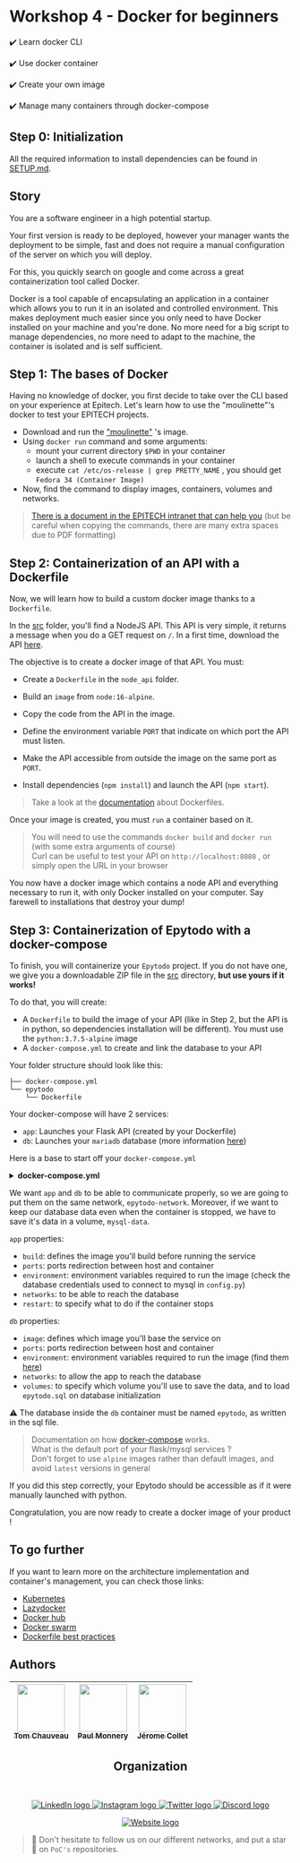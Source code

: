 # Workshop 4 - Docker for beginners

✔️ Learn docker CLI

✔️ Use docker container

✔️ Create your own image

✔️ Manage many containers through docker-compose

## Step 0: Initialization

All the required information to install dependencies can be found in [SETUP.md](./SETUP.md).

## Story

You are a software engineer in a high potential startup.

Your first version is ready to be deployed, however your manager wants the deployment to be simple, fast and does not require a manual configuration of the server on which you will deploy.

For this, you quickly search on google and come across a great containerization tool called Docker.

Docker is a tool capable of encapsulating an application in a container which allows you to run it in an isolated and controlled environment. This makes deployment much easier since you only need to have Docker installed on your machine and you're done.
No more need for a big script to manage dependencies, no more need to adapt to the machine, the container is isolated and is self sufficient.

## Step 1: The bases of Docker

Having no knowledge of docker, you first decide to take over the CLI based on your experience at Epitech.
Let's learn how to use the "moulinette"'s docker to test your EPITECH projects.
- Download and run the ["moulinette"](https://hub.docker.com/r/epitechcontent/epitest-docker/) 's image.
- Using `docker run` command and some arguments:
  - mount your current directory `$PWD` in your container
  - launch a shell to execute commands in your container
  - execute `cat /etc/os-release | grep PRETTY_NAME` , you should get `Fedora 34 (Container Image)`
- Now, find the command to display images, containers, volumes and networks.

<!-- markdown-link-check-disable-next-line -->
> [There is a document in the EPITECH intranet that can help you](https://intra.epitech.eu/file/public/technical-documentations/doc_docker.pdf) (but be careful when copying the commands, there are many extra spaces due to PDF formatting)

## Step 2: Containerization of an API with a Dockerfile

Now, we will learn how to build a custom docker image thanks to a `Dockerfile`.

In the [src](./src/node_api.zip) folder, you'll find a NodeJS API. This API is very simple, it returns a message when you do a GET request on `/`.
In a first time, download the API [here](https://downgit.github.io/#/home?url=https://github.com/PoCInnovation/Workshops/tree/master/software/04.Docker/src/node_api.zip).

The objective is to create a docker image of that API. You must:

- Create a `Dockerfile` in the `node_api` folder.

- Build an `image` from `node:16-alpine`.
- Copy the code from the API in the image.
- Define the environment variable `PORT` that indicate on which port the API must listen.
- Make the API accessible from outside the image on the same port as `PORT`.
- Install dependencies (`npm install`) and launch the API (`npm start`).

> Take a look at the [documentation](https://docs.docker.com/engine/reference/builder/) about Dockerfiles.

Once your image is created, you must `run` a container based on it.

> You will need to use the commands `docker build` and `docker run` (with some extra arguments of course)<br>
> Curl can be useful to test your API on `http://localhost:8080` , or simply open the URL in your browser

You now have a docker image which contains a node API and everything necessary to run it, with only Docker installed on your computer. Say farewell to installations that destroy your dump!

## Step 3: Containerization of Epytodo with a docker-compose

To finish, you will containerize your `Epytodo` project. If you do not have one, we give you a downloadable ZIP file in the [src](./src/epytodo.zip) directory, **but use yours if it works!**

 To do that, you will create:
- A `Dockerfile` to build the image of your API (like in Step 2, but the API is in python, so dependencies installation will be different). You must use the `python:3.7.5-alpine` image
- A `docker-compose.yml` to create and link the database to your API

Your folder structure should look like this:

```
├── docker-compose.yml
└── epytodo
    └── Dockerfile
```

Your docker-compose will have 2 services:
- `app`: Launches your Flask API (created by your Dockerfile)
- `db`: Launches your `mariadb` database (more information [here](https://hub.docker.com/_/mariadb))

Here is a base to start off your `docker-compose.yml`

<Details><Summary><strong>docker-compose.yml</strong></Summary>

```yaml
version: "3"

services:
  app:
    container_name: api

  db:
    container_name: database

volumes:
  mysql-data:

networks:
  epytodo-network:
```

</Details>

We want `app` and `db` to be able to communicate properly, so we are going to put them on the same network, `epytodo-network`. Moreover, if we want to keep our database data even when the container is stopped, we have to save it's data in a volume, `mysql-data`.

`app` properties:

- `build`: defines the image you'll build before running the service
- `ports`: ports redirection between host and container
- `environment`: environment variables required to run the image (check the database credentials used to connect to mysql in `config.py`)
- `networks`: to be able to reach the database
- `restart`: to specify what to do if the container stops

`db` properties:

- `image`: defines which image you'll base the service on
- `ports`: ports redirection between host and container
- `environment`: environment variables required to run the image (find them [here](https://hub.docker.com/_/mariadb))
- `networks`: to allow the app to reach the database
- `volumes`: to specify which volume you'll use to save the data, and to load `epytodo.sql` on database initialization

⚠️ The database inside the `db` container must be named `epytodo`, as written in the sql file.

> Documentation on how [docker-compose](https://docs.docker.com/compose/) works.<br>
> What is the default port of your flask/mysql services ?<br>
> Don't forget to use `alpine` images rather than default images, and avoid `latest` versions in general

If you did this step correctly, your Epytodo should be accessible as if it were manually launched with python.

Congratulation, you are now ready to create a docker image of your product !

## To go further

If you want to learn more on the architecture implementation and container's management, you can check those links:
- [Kubernetes](https://kubernetes.io/fr/docs/concepts/overview/what-is-kubernetes/)
- [Lazydocker](https://github.com/jesseduffield/lazydocker)
- [Docker hub](https://hub.docker.com/)
- [Docker swarm](https://docs.docker.com/get-started/swarm-deploy/)
- [Dockerfile best practices](https://docs.docker.com/develop/develop-images/dockerfile_best-practices/)


## Authors

| [<img src="https://github.com/TomChv.png?size=85" width=85><br><sub>Tom Chauveau</sub>](https://github.com/TomChv) | [<img src="https://github.com/PaulMonnery.png?size=85" width=85><br><sub>Paul Monnery</sub>](https://github.com/PaulMonnery) | [<img src="https://github.com/JeromeCGithub.png?size=85" width=85><br><sub>Jérome Collet</sub>](https://github.com/JeromeCGithub)
| :---: | :---: | :---: |
<h2 align=center>
Organization
</h2>
<br/>
<p align='center'>
    <a href="https://www.linkedin.com/company/pocinnovation/mycompany/">
        <img src="https://img.shields.io/badge/LinkedIn-0077B5?style=for-the-badge&logo=linkedin&logoColor=white" alt="LinkedIn logo">
    </a>
    <a href="https://www.instagram.com/pocinnovation/">
        <img src="https://img.shields.io/badge/Instagram-E4405F?style=for-the-badge&logo=instagram&logoColor=white" alt="Instagram logo"
>
    </a>
    <a href="https://twitter.com/PoCInnovation">
        <img src="https://img.shields.io/badge/Twitter-1DA1F2?style=for-the-badge&logo=twitter&logoColor=white" alt="Twitter logo">
    </a>
    <a href="https://discord.com/invite/Yqq2ADGDS7">
        <img src="https://img.shields.io/badge/Discord-7289DA?style=for-the-badge&logo=discord&logoColor=white" alt="Discord logo">
    </a>
</p>
<p align=center>
    <a href="https://www.poc-innovation.fr/">
        <img src="https://img.shields.io/badge/WebSite-1a2b6d?style=for-the-badge&logo=GitHub Sponsors&logoColor=white" alt="Website logo">
    </a>
</p>

> 🚀 Don't hesitate to follow us on our different networks, and put a star 🌟 on `PoC's` repositories.
